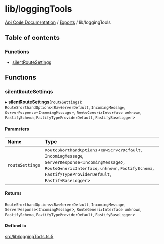 # lib/loggingTools
 
[Api Code Documentation](../README.md) / [Exports](../modules.md) / lib/loggingTools

## Table of contents

### Functions

- [silentRouteSettings](lib_loggingTools.md#silentroutesettings)

## Functions

### silentRouteSettings

▸ **silentRouteSettings**(`routeSettings`): `RouteShorthandOptions`\<`RawServerDefault`, `IncomingMessage`, `ServerResponse`\<`IncomingMessage`\>, `RouteGenericInterface`, `unknown`, `FastifySchema`, `FastifyTypeProviderDefault`, `FastifyBaseLogger`\>

#### Parameters

| Name | Type |
| :------ | :------ |
| `routeSettings` | `RouteShorthandOptions`\<`RawServerDefault`, `IncomingMessage`, `ServerResponse`\<`IncomingMessage`\>, `RouteGenericInterface`, `unknown`, `FastifySchema`, `FastifyTypeProviderDefault`, `FastifyBaseLogger`\> |

#### Returns

`RouteShorthandOptions`\<`RawServerDefault`, `IncomingMessage`, `ServerResponse`\<`IncomingMessage`\>, `RouteGenericInterface`, `unknown`, `FastifySchema`, `FastifyTypeProviderDefault`, `FastifyBaseLogger`\>

#### Defined in

[src/lib/loggingTools.ts:5](https://github.com/openkfw/TruBudget/blob/e3c318d/api/src/lib/loggingTools.ts#L5)
